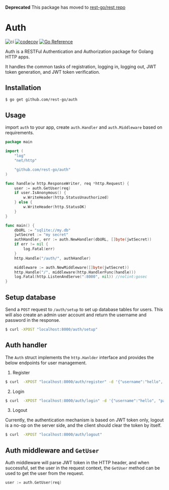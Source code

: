 **Deprecated** This package has moved to [rest-go/rest repo](https://github.com/rest-go/rest/tree/main/pkg/auth)


# Auth

![ci](https://github.com/rest-go/auth/actions/workflows/ci.yml/badge.svg)
[![codecov](https://codecov.io/gh/rest-go/auth/branch/main/graph/badge.svg?token=T38FWXMVY1)](https://codecov.io/gh/rest-go/auth)
[![Go Reference](https://pkg.go.dev/badge/github.com/rest-go/auth.svg)](https://pkg.go.dev/github.com/rest-go/auth)



Auth is a RESTFul Authentication and Authorization package for Golang HTTP apps.

It handles the common tasks of registration, logging in, logging out, JWT token generation, and JWT token verification.

## Installation

```bash
$ go get github.com/rest-go/auth
```

## Usage
import `auth` to your app, create `auth.Handler` and `auth.Middleware` based on requirements.
``` go
package main

import (
	"log"
	"net/http"

	"github.com/rest-go/auth"
)

func handle(w http.ResponseWriter, req *http.Request) {
	user := auth.GetUser(req)
	if user.IsAnonymous() {
		w.WriteHeader(http.StatusUnauthorized)
	} else {
		w.WriteHeader(http.StatusOK)
	}
}

func main() {
	dbURL := "sqlite://my.db"
	jwtSecret := "my secret"
	authHandler, err := auth.NewHandler(dbURL, []byte(jwtSecret))
	if err != nil {
		log.Fatal(err)
	}
	http.Handle("/auth/", authHandler)

	middleware := auth.NewMiddleware([]byte(jwtSecret))
	http.Handle("/", middleware(http.HandlerFunc(handle)))
	log.Fatal(http.ListenAndServe(":8000", nil)) //nolint:gosec
}
```

## Setup database

Send a `POST` request to `/auth/setup` to set up database tables for users. This
will also create an admin user account and return the username and password in
the response.

```bash
$ curl -XPOST "localhost:8000/auth/setup"
```

## Auth handler

The `Auth` struct implements the `http.Hanlder` interface and provides the below endpoints for user management.

1. Register

```bash
$ curl  -XPOST "localhost:8000/auth/register" -d '{"username":"hello", "password": "world"}'
```

2. Login

```bash
$ curl  -XPOST "localhost:8000/auth/login" -d '{"username":"hello", "password": "world"}'
```

3. Logout

Currently, the authentication mechanism is based on JWT token only, logout is a no-op on the
server side, and the client should clear the token by itself.

```bash
$ curl  -XPOST "localhost:8000/auth/logout"
```

## Auth middleware and `GetUser`

Auth middleware will parse JWT token in the HTTP header, and when successful,
set the user in the request context, the `GetUser` method can be used to get the
user from the request.

``` go
user := auth.GetUser(req)
```

